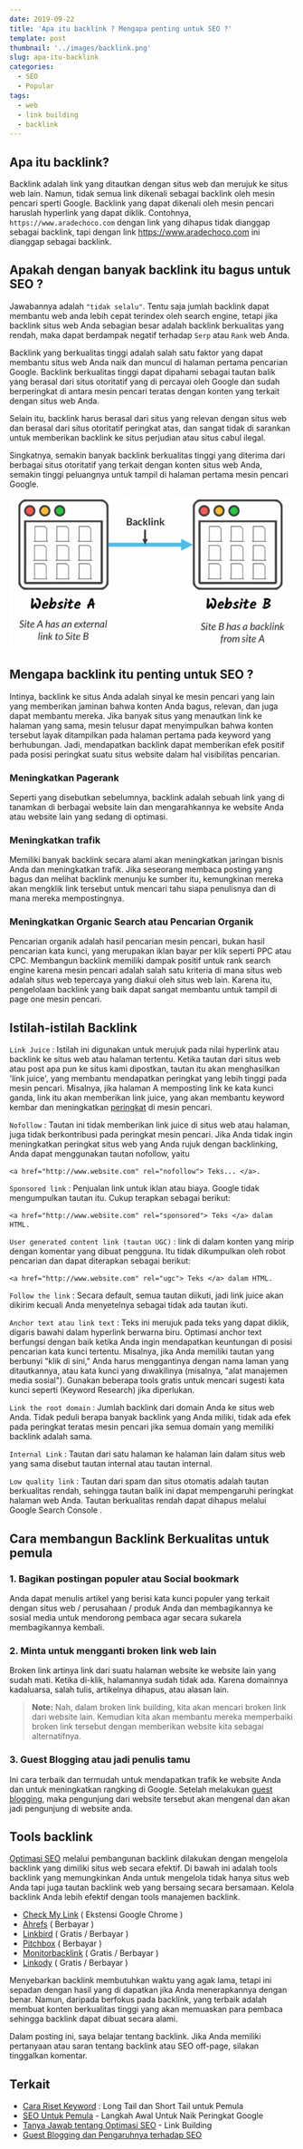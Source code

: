 ```yaml
---
date: 2019-09-22
title: 'Apa itu backlink ? Mengapa penting untuk SEO ?'
template: post
thumbnail: '../images/backlink.png'
slug: apa-itu-backlink
categories:
  - SEO
  - Popular
tags:
  - web
  - link building
  - backlink
---
```


## Apa itu backlink?

Backlink adalah link yang ditautkan dengan situs web dan merujuk ke situs web lain. Namun, tidak semua link dikenali sebagai backlink oleh mesin pencari sperti Google. Backlink yang dapat dikenali oleh mesin pencari haruslah hyperlink yang dapat diklik. Contohnya, `https://www.aradechoco.com` dengan link yang dihapus tidak dianggap sebagai backlink, tapi dengan link https://www.aradechoco.com 
ini dianggap sebagai backlink.

## Apakah dengan banyak backlink itu bagus untuk SEO ? 
Jawabannya adalah `"tidak selalu"`. Tentu saja jumlah backlink dapat membantu web anda lebih cepat terindex oleh search engine, tetapi jika backlink situs web Anda sebagian besar adalah backlink berkualitas yang rendah, maka dapat berdampak negatif terhadap `Serp` atau `Rank` web Anda.

Backlink yang berkualitas tinggi adalah salah satu faktor yang dapat membantu situs web Anda naik dan muncul di halaman pertama pencarian Google. Backlink berkualitas tinggi dapat dipahami sebagai tautan balik yang berasal dari situs otoritatif yang di percayai oleh Google dan sudah berperingkat di antara mesin pencari teratas dengan konten yang terkait dengan situs web Anda.

Selain itu, backlink harus berasal dari situs yang relevan dengan situs web dan berasal dari situs otoritatif peringkat atas, dan sangat tidak di sarankan untuk memberikan backlink ke situs perjudian atau situs cabul ilegal.

Singkatnya, semakin banyak backlink berkualitas tinggi yang diterima dari berbagai situs otoritatif yang terkait dengan konten situs web Anda, semakin tinggi peluangnya untuk tampil di halaman pertama mesin pencari Google.


![](../images/gambar-backlink.png)


## Mengapa backlink itu penting untuk SEO ?

Intinya, backlink ke situs Anda adalah sinyal ke mesin pencari yang lain yang memberikan jaminan bahwa konten Anda bagus, relevan, dan juga dapat membantu mereka. Jika banyak situs yang menautkan link ke halaman yang sama, mesin telusur dapat menyimpulkan bahwa konten tersebut layak ditampilkan pada halaman pertama pada keyword yang berhubungan.
Jadi, mendapatkan backlink dapat memberikan efek positif pada posisi peringkat suatu situs website dalam hal visibilitas pencarian.

### Meningkatkan Pagerank

Seperti yang disebutkan sebelumnya, backlink adalah sebuah link yang di tanamkan di berbagai website lain dan mengarahkannya ke website Anda atau website lain yang sedang di optimasi. 


### Meningkatkan trafik
Memiliki banyak backlink secara alami akan meningkatkan jaringan bisnis Anda dan meningkatkan trafik. Jika seseorang membaca posting yang bagus dan melihat backlink menunju ke sumber itu, kemungkinan mereka akan mengklik link tersebut untuk mencari tahu siapa penulisnya dan di mana mereka mempostingnya.

### Meningkatkan Organic Search atau Pencarian Organik 
Pencarian organik adalah hasil pencarian mesin pencari, bukan hasil pencarian kata kunci, yang merupakan iklan bayar per klik seperti PPC atau CPC. Membangun backlink memiliki dampak positif untuk rank search engine karena mesin pencari adalah salah satu kriteria di mana situs web adalah situs web tepercaya yang diakui oleh situs web lain. Karena itu, pengelolaan backlink yang baik dapat sangat membantu untuk tampil di page one mesin pencari.


## Istilah-istilah Backlink

`Link Juice` : Istilah ini digunakan untuk merujuk pada nilai hyperlink atau backlink ke situs web atau halaman tertentu. Ketika tautan dari situs web atau post apa pun ke situs kami dipostkan, tautan itu akan menghasilkan 'link juice', yang membantu mendapatkan peringkat yang lebih tinggi pada mesin pencari. Misalnya, jika halaman A memposting link ke kata kunci ganda, link itu akan memberikan link juice, yang akan membantu keyword kembar dan meningkatkan [peringkat](https://www.aradechoco.com/cara-mengetahui-peringkat-situs-web/) di mesin pencari.
 

`Nofollow` : Tautan ini tidak memberikan link juice di situs web atau halaman, juga tidak berkontribusi pada peringkat mesin pencari. Jika Anda tidak ingin meningkatkan peringkat situs web yang Anda rujuk dengan backlinking, Anda dapat menggunakan tautan nofollow, yaitu 

```
<a href="http://www.website.com" rel="nofollow"> Teks... </a>.
```
 

`Sponsored link` : Penjualan link untuk iklan atau biaya. Google tidak mengumpulkan tautan itu. Cukup terapkan sebagai berikut:

```
<a href="http://www.website.com" rel="sponsored"> Teks </a> dalam HTML.
```
 

`User generated content link (tautan UGC)` : link di dalam konten yang mirip dengan komentar yang dibuat pengguna. Itu tidak dikumpulkan oleh robot pencarian dan dapat diterapkan sebagai berikut:

```
<a href="http://www.website.com" rel="ugc"> Teks </a> dalam HTML.
```
 

`Follow the link` : Secara default, semua tautan diikuti, jadi link juice akan dikirim kecuali Anda menyetelnya sebagai tidak ada tautan ikuti.
 

`Anchor text atau link text` : Teks ini merujuk pada teks yang dapat diklik, digaris bawahi dalam hyperlink berwarna biru. Optimasi anchor text berfungsi dengan baik ketika Anda ingin mendapatkan keuntungan di posisi pencarian kata kunci tertentu. Misalnya, jika Anda memiliki tautan yang berbunyi "klik di sini," Anda harus menggantinya dengan nama laman yang ditautkannya, atau kata kunci yang diwakilinya (misalnya, "alat manajemen media sosial"). Gunakan beberapa tools gratis untuk mencari sugesti kata kunci seperti (Keyword Research) jika diperlukan.
 

`Link the root domain` : Jumlah backlink dari domain Anda ke situs web Anda. Tidak peduli berapa banyak backlink yang Anda miliki, tidak ada efek pada peringkat teratas mesin pencari jika semua domain yang memiliki backlink adalah sama.
 

`Internal Link` : Tautan dari satu halaman ke halaman lain dalam situs web yang sama disebut tautan internal atau tautan internal.
 

`Low quality link` : Tautan dari spam dan situs otomatis adalah tautan berkualitas rendah, sehingga tautan balik ini dapat mempengaruhi peringkat halaman web Anda. Tautan berkualitas rendah dapat dihapus melalui Google Search Console .


## Cara membangun Backlink Berkualitas untuk pemula

### 1. Bagikan postingan populer atau Social bookmark
Anda dapat menulis artikel yang berisi kata kunci populer yang terkait dengan situs web / perusahaan / produk Anda dan membagikannya ke sosial media untuk mendorong pembaca agar secara sukarela membagikannya kembali.

### 2. Minta untuk mengganti broken link web lain

Broken link artinya link dari suatu halaman website ke website lain yang sudah mati. Ketika di-klik, halamannya sudah tidak ada. Karena domainnya kadaluarsa, salah tulis, artikelnya dihapus, atau alasan lain.

> **Note:** Nah, dalam broken link building, kita akan mencari broken link dari website lain. Kemudian kita akan membantu mereka memperbaiki broken link tersebut dengan memberikan website kita sebagai alternatifnya.

### 3. Guest Blogging atau jadi penulis tamu

Ini cara terbaik dan termudah untuk mendapatkan trafik ke website Anda dan untuk meningkatkan rangking di Google.
Setelah melakukan [guest blogging](https://www.aradechoco.com/guest-blog-seo/), maka pengunjung dari website tersebut akan mengenal dan akan jadi pengunjung di website anda.

## Tools backlink

[Optimasi SEO](https://www.aradechoco.com/SEO-untuk-pemula/) melalui pembangunan backlink dilakukan dengan mengelola backlink yang dimiliki situs web secara efektif. Di bawah ini adalah tools backlink yang memungkinkan Anda untuk mengelola tidak hanya situs web Anda tapi juga tautan backlink web yang bersaing secara bersamaan. Kelola backlink Anda lebih efektif dengan tools manajemen backlink.

- [Check My Link](https://chrome.google.com/webstore/detail/check-my-links/ojkcdipcgfaekbeaelaapakgnjflfglf) ( Ekstensi Google Chrome )
- [Ahrefs](https://www.ahrefs.com/) ( Berbayar )
- [Linkbird](https://www.linkbird.com/en/) ( Gratis / Berbayar )
- [Pitchbox](http://pitchbox.com/) ( Berbayar )
- [Monitorbacklink](https://monitorbacklinks.com/) ( Gratis / Berbayar )
- [Linkody](https://www.linkody.com/) ( Gratis / Berbayar )

Menyebarkan backlink membutuhkan waktu yang agak lama, tetapi ini sepadan dengan hasil yang di dapatkan jika Anda menerapkannya dengan benar. Namun, daripada berfokus pada backlink, yang terbaik adalah membuat konten berkualitas tinggi yang akan memuaskan para pembaca sehingga backlink dapat dibuat secara alami.

Dalam posting ini, saya belajar tentang backlink. Jika Anda memiliki pertanyaan atau saran tentang backlink atau SEO off-page, silakan tinggalkan komentar.


## Terkait 

- [Cara Riset Keyword](https://www.aradechoco.com/cara-riset-keyword-untuk-pemula/) : Long Tail dan Short Tail untuk Pemula
- [SEO Untuk Pemula](https://www.aradechoco.com/SEO-untuk-pemula/) - Langkah Awal Untuk Naik Peringkat Google 
- [Tanya Jawab tentang Optimasi SEO](https://www.aradechoco.com/seo-link-building/) - Link Building
- [Guest Blogging dan Pengaruhnya terhadap SEO](https://www.aradechoco.com/guest-blog-seo/)

